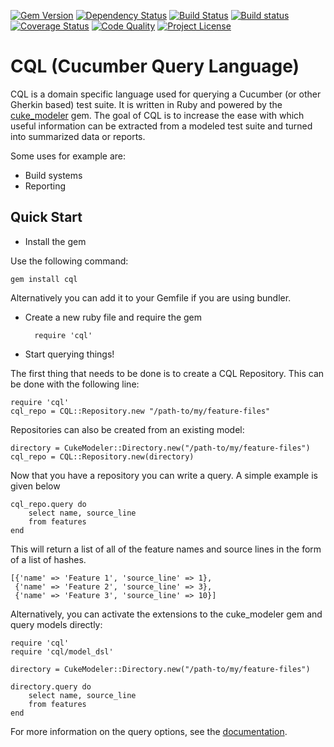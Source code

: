 [![Gem Version](https://badge.fury.io/rb/cql.svg)](https://rubygems.org/gems/cql)
[![Dependency Status](https://gemnasium.com/enkessler/cql.svg)](https://gemnasium.com/enkessler/cql)
[![Build Status](https://travis-ci.org/enkessler/cql.svg?branch=dev)](https://travis-ci.org/enkessler/cql)
[![Build status](https://ci.appveyor.com/api/projects/status/ia3t0tkyj4tuobq8/branch/dev?svg=true)](https://ci.appveyor.com/project/enkessler/cql/branch/dev)
[![Coverage Status](https://coveralls.io/repos/enkessler/cql/badge.svg?branch=dev)](https://coveralls.io/github/enkessler/cql?branch=dev)
[![Code Quality](https://codeclimate.com/github/enkessler/cql/badges/gpa.svg)](https://codeclimate.com/github/enkessler/cql)
[![Project License](https://img.shields.io/badge/license-MIT-blue.svg)](https://github.com/enkessler/cql/blob/master/LICENSE.txt)


# CQL (Cucumber Query Language)

CQL is a domain specific language used for querying a Cucumber (or other Gherkin based) test suite. It is written 
in Ruby and powered by the [cuke_modeler](https://github.com/enkessler/cuke_modeler) gem. The goal of CQL is to increase the ease with which 
useful information can be extracted from a modeled test suite and turned into summarized data or reports.


Some uses for example are:

* Build systems
* Reporting

## Quick Start

* Install the gem

Use the following command:

    gem install cql

Alternatively you can add it to your Gemfile if you are using bundler.

* Create a new ruby file and require the gem

        require 'cql'

* Start querying things!

The first thing that needs to be done is to create a CQL Repository. This can be done with the following line:

    require 'cql'
    cql_repo = CQL::Repository.new "/path-to/my/feature-files"

Repositories can also be created from an existing model:

    directory = CukeModeler::Directory.new("/path-to/my/feature-files")
    cql_repo = CQL::Repository.new(directory)

Now that you have a repository you can write a query. A simple example is given below

    cql_repo.query do
        select name, source_line
        from features
    end

This will return a list of all of the feature names and source lines in the form of a list of hashes.

    [{'name' => 'Feature 1', 'source_line' => 1},
     {'name' => 'Feature 2', 'source_line' => 3},
     {'name' => 'Feature 3', 'source_line' => 10}]

Alternatively, you can activate the extensions to the cuke_modeler gem and query models directly:

    require 'cql'
    require 'cql/model_dsl'
    
    directory = CukeModeler::Directory.new("/path-to/my/feature-files")

    directory.query do
        select name, source_line
        from features
    end

For more information on the query options, see the [documentation](https://www.relishapp.com/enkessler/cql/docs).
